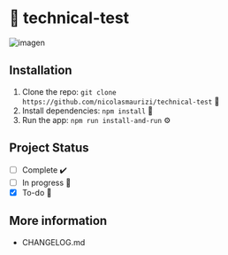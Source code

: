 # 🚀 technical-test


![imagen](https://github.com/user-attachments/assets/7f4c835d-bb71-442e-80f2-021e0a3e3ae6)




## Installation
1. Clone the repo: `git clone https://github.com/nicolasmaurizi/technical-test` 📂
2. Install dependencies: `npm install` 🔧
3. Run the app: `npm run install-and-run` ⚙️

## Project Status
- [ ] Complete ✔️
- [ ] In progress 🚧
- [x] To-do 📝

## More information
- CHANGELOG.md
